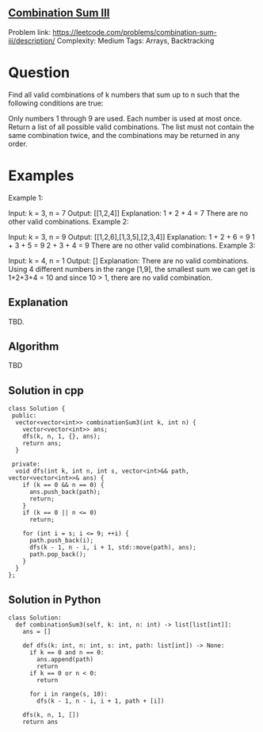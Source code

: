 ## [Combination Sum III](https://leetcode.com/problems/combination-sum-iii/description/)

Problem link: https://leetcode.com/problems/combination-sum-iii/description/
Complexity: Medium 
Tags: Arrays, Backtracking


# Question

Find all valid combinations of k numbers that sum up to n such that the following conditions are true:

Only numbers 1 through 9 are used.
Each number is used at most once.
Return a list of all possible valid combinations. The list must not contain the same combination twice, and the combinations may be returned in any order.

# Examples

Example 1:

Input: k = 3, n = 7
Output: [[1,2,4]]
Explanation:
1 + 2 + 4 = 7
There are no other valid combinations.
Example 2:

Input: k = 3, n = 9
Output: [[1,2,6],[1,3,5],[2,3,4]]
Explanation:
1 + 2 + 6 = 9
1 + 3 + 5 = 9
2 + 3 + 4 = 9
There are no other valid combinations.
Example 3:

Input: k = 4, n = 1
Output: []
Explanation: There are no valid combinations.
Using 4 different numbers in the range [1,9], the smallest sum we can get is 1+2+3+4 = 10 and since 10 > 1, there are no valid combination.

## Explanation

TBD.

## Algorithm

TBD

## Solution in cpp
```
class Solution {
 public:
  vector<vector<int>> combinationSum3(int k, int n) {
    vector<vector<int>> ans;
    dfs(k, n, 1, {}, ans);
    return ans;
  }

 private:
  void dfs(int k, int n, int s, vector<int>&& path, vector<vector<int>>& ans) {
    if (k == 0 && n == 0) {
      ans.push_back(path);
      return;
    }
    if (k == 0 || n <= 0)
      return;

    for (int i = s; i <= 9; ++i) {
      path.push_back(i);
      dfs(k - 1, n - i, i + 1, std::move(path), ans);
      path.pop_back();
    }
  }
};
```

## Solution in Python
```
class Solution:
  def combinationSum3(self, k: int, n: int) -> list[list[int]]:
    ans = []

    def dfs(k: int, n: int, s: int, path: list[int]) -> None:
      if k == 0 and n == 0:
        ans.append(path)
        return
      if k == 0 or n < 0:
        return

      for i in range(s, 10):
        dfs(k - 1, n - i, i + 1, path + [i])

    dfs(k, n, 1, [])
    return ans
```	
